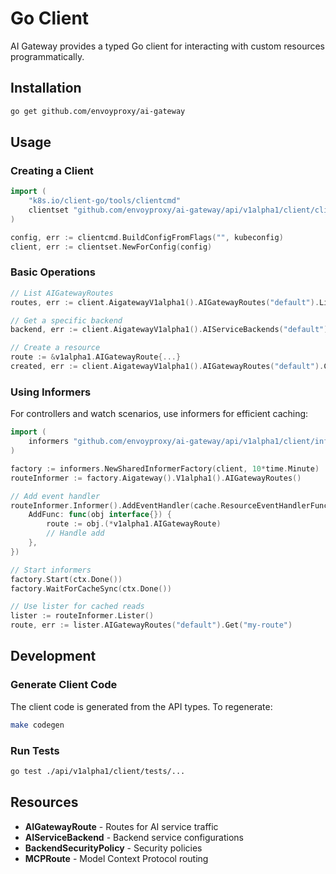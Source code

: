 # Go Client

AI Gateway provides a typed Go client for interacting with custom resources programmatically.

## Installation

```bash
go get github.com/envoyproxy/ai-gateway
```

## Usage

### Creating a Client

```go
import (
    "k8s.io/client-go/tools/clientcmd"
    clientset "github.com/envoyproxy/ai-gateway/api/v1alpha1/client/clientset/versioned"
)

config, err := clientcmd.BuildConfigFromFlags("", kubeconfig)
client, err := clientset.NewForConfig(config)
```

### Basic Operations

```go
// List AIGatewayRoutes
routes, err := client.AigatewayV1alpha1().AIGatewayRoutes("default").List(ctx, metav1.ListOptions{})

// Get a specific backend
backend, err := client.AigatewayV1alpha1().AIServiceBackends("default").Get(ctx, "my-backend", metav1.GetOptions{})

// Create a resource
route := &v1alpha1.AIGatewayRoute{...}
created, err := client.AigatewayV1alpha1().AIGatewayRoutes("default").Create(ctx, route, metav1.CreateOptions{})
```

### Using Informers

For controllers and watch scenarios, use informers for efficient caching:

```go
import (
    informers "github.com/envoyproxy/ai-gateway/api/v1alpha1/client/informers/externalversions"
)

factory := informers.NewSharedInformerFactory(client, 10*time.Minute)
routeInformer := factory.Aigateway().V1alpha1().AIGatewayRoutes()

// Add event handler
routeInformer.Informer().AddEventHandler(cache.ResourceEventHandlerFuncs{
    AddFunc: func(obj interface{}) {
        route := obj.(*v1alpha1.AIGatewayRoute)
        // Handle add
    },
})

// Start informers
factory.Start(ctx.Done())
factory.WaitForCacheSync(ctx.Done())

// Use lister for cached reads
lister := routeInformer.Lister()
route, err := lister.AIGatewayRoutes("default").Get("my-route")
```

## Development

### Generate Client Code

The client code is generated from the API types. To regenerate:

```bash
make codegen
```

### Run Tests

```bash
go test ./api/v1alpha1/client/tests/...
```

## Resources

- **AIGatewayRoute** - Routes for AI service traffic
- **AIServiceBackend** - Backend service configurations
- **BackendSecurityPolicy** - Security policies
- **MCPRoute** - Model Context Protocol routing

